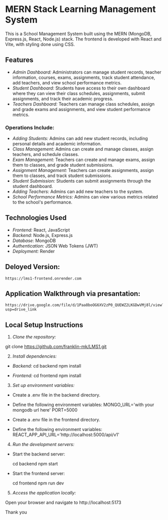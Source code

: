 # MERN Stack Learning Management System

This is a School Management System built using the MERN (MongoDB, Express.js, React, Node.js) stack. The frontend is developed with React and Vite, with styling done using CSS.

## Features

- *Admin Dashboard:* Administrators can manage student records, teacher information, courses, exams, assignments, track student attendance, add teachers, and view school performance metrics.
- *Student Dashboard:* Students have access to their own dashboard where they can view their class schedules, assignments, submit assignments, and track their academic progress.
- *Teachers Dashboard:* Teachers can manage class schedules, assign and grade exams and assignments, and view student performance metrics.

### Operations Include:
- *Adding Students:* Admins can add new student records, including personal details and academic information.
- *Class Management:* Admins can create and manage classes, assign teachers, and schedule classes.
- *Exam Management:* Teachers can create and manage exams, assign them to classes, and grade student submissions.
- *Assignment Management:* Teachers can create assignments, assign them to classes, and track student submissions.
- *Student Submission:* Students can submit assignments through the student dashboard.
- *Adding Teachers:* Admins can add new teachers to the system.
- *School Performance Metrics:* Admins can view various metrics related to the school's performance.

## Technologies Used

- *Frontend:* React, JavaScript
- *Backend:* Node.js, Express.js
- *Database:* MongoDB
- *Authentication:* JSON Web Tokens (JWT)
- *Deployment:* Render

## Deloyed Version:

    https://lms1-frontend.onrender.com

## Application Walkthrough via presantation:

    https://drive.google.com/file/d/1Paa8boOG6XV2zP0_QUEWZ2LKGDwVMj8l/view?usp=drive_link    





## Local Setup Instructions

1. *Clone the repository:*

git clone https://github.com/franklin-mk/LMS1.git

2. *Install dependencies:*
- *Backend:*
cd backend
npm install

- *Frontend:*
cd frontend
npm install


3. *Set up environment variables:*

- Create a .env file in the backend directory.
- Define the following environment variables:
            MONGO_URL='with your mongodb url here'
            PORT=5000

- Create a .env file in the frontend directory.     
- Define the following environment variables:
          REACT_APP_API_URL='http://localhost:5000/api/v1'
  

4. *Run the development servers:*  

- Start the backend server:

  cd backend
  npm start

- Start the frontend server:

  cd frontend 
  npm run dev
  

5. *Access the application locally:*

Open your browser and navigate to http://localhost:5173

Thank you